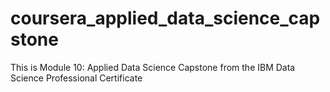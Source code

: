# coursera_applied_data_science_capstone
This is Module 10: Applied Data Science Capstone from the IBM Data Science Professional Certificate

